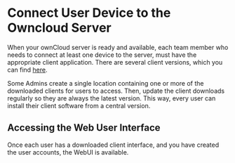 # Connect User Device to the Owncloud Server

When your ownCloud server is ready and available, each team member who needs to connect at least one device to the server, must have the appropriate client application. There are several client versions, which you can find [here](https://owncloud.com/download/#desktop-clients). 

Some Admins create a single location containing one or more of the downloaded clients for users to access. Then, update the client downloads regularly so they are always the latest version. This way, every user can install their client software from a central version.

## Accessing the Web User Interface
Once each user has a downloaded client interface, and you have created the user accounts, the WebUI is available.  




